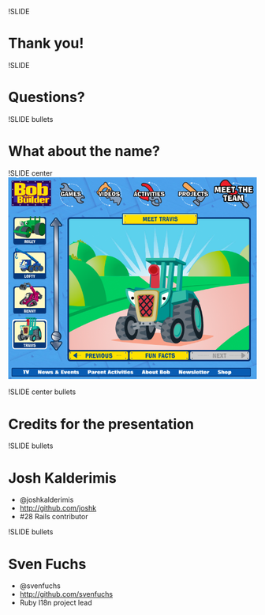 !SLIDE
# Thank you!

!SLIDE
# Questions?

!SLIDE bullets
# What about the name?

!SLIDE center
![travis](../images/bob-the-builder.png)

!SLIDE center bullets
# Credits for the presentation

!SLIDE bullets

# Josh Kalderimis
* @joshkalderimis
* http://github.com/joshk
* \#28 Rails contributor

!SLIDE bullets
# Sven Fuchs
* @svenfuchs
* http://github.com/svenfuchs
* Ruby I18n project lead
